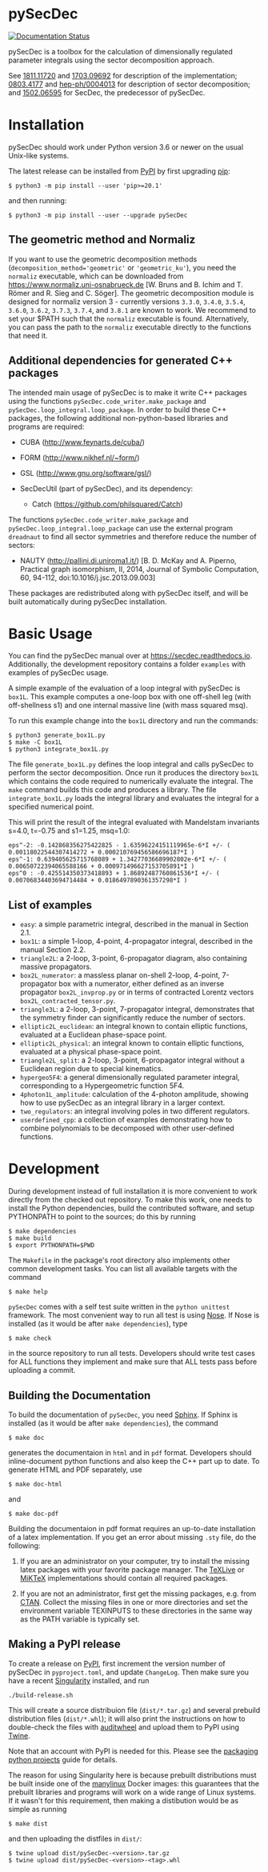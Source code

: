 pySecDec
========

[![Documentation Status](https://readthedocs.org/projects/secdec/badge/?version=latest)](http://secdec.readthedocs.io/en/latest/?badge=latest)

pySecDec is a toolbox for the calculation of dimensionally
regulated parameter integrals using the sector decomposition approach.

See [1811.11720] and [1703.09692] for description of the
implementation; [0803.4177] and [hep-ph/0004013] for description
of sector decomposition; and [1502.06595] for SecDec, the
predecessor of pySecDec.

[1811.11720]: https://arxiv.org/abs/1811.11720
[1703.09692]: https://arxiv.org/abs/1703.09692
[0803.4177]: http://arxiv.org/abs/0803.4177
[hep-ph/0004013]: http://arxiv.org/abs/hep-ph/0004013
[1502.06595]: http://arxiv.org/abs/1502.06595

Installation
============

pySecDec should work under Python version 3.6 or newer on the
usual Unix-like systems.

The latest release can be installed from [PyPI] by first
upgrading [pip]:

    $ python3 -m pip install --user 'pip>=20.1'

and then running:

    $ python3 -m pip install --user --upgrade pySecDec

[pypi]: https://pypi.org/project/pySecDec/
[pip]: https://pypi.org/project/pip/

## The geometric method and Normaliz

If you want to use the geometric decomposition methods
(`decomposition_method='geometric'` or `'geometric_ku'`),
you need the `normaliz`  executable,
which can be downloaded from https://www.normaliz.uni-osnabrueck.de
[W. Bruns and B. Ichim and T. Römer and R. Sieg and C. Söger].
The geometric decomposition module is
designed for normaliz version 3 - currently versions
``3.3.0``, ``3.4.0``, ``3.5.4``, ``3.6.0``, ``3.6.2``, ``3.7.3``,
``3.7.4``, and ``3.8.1``
are known to work. We recommend to set your $PATH such that the
`normaliz` executable is found. Alternatively, you can pass the path to the `normaliz`
executable directly to the functions that need it.

## Additional dependencies for generated C++ packages

The intended main usage of pySecDec is to make it write C++ packages using the functions
`pySecDec.code_writer.make_package` and `pySecDec.loop_integral.loop_package`.
In order to build these C++ packages, the following additional non-python-based libraries
and programs are required:

 * CUBA (http://www.feynarts.de/cuba/)
 * FORM (http://www.nikhef.nl/~form/)
 * GSL (http://www.gnu.org/software/gsl/)
 * SecDecUtil (part of pySecDec), and its dependency:

   * Catch (https://github.com/philsquared/Catch)

The functions `pySecDec.code_writer.make_package` and
`pySecDec.loop_integral.loop_package` can use the external program
`dreadnaut` to find all sector symmetries and therefore reduce
the number of sectors:

 * NAUTY (http://pallini.di.uniroma1.it/)
[B. D. McKay and A. Piperno, Practical graph isomorphism, II, 2014, Journal of Symbolic Computation, 60, 94-112,
doi:10.1016/j.jsc.2013.09.003]

These packages are redistributed along with pySecDec itself,
and will be built automatically during pySecDec installation.


Basic Usage
===========

You can find the pySecDec manual over at https://secdec.readthedocs.io.
Additionally, the development repository contains a folder `examples` with examples of pySecDec usage.

A simple example of the evaluation of a loop integral with pySecDec is `box1L`.
This example computes a one-loop box with one off-shell leg (with off-shellness s1) and one internal massive line (with mass squared msq).

To run this example change into the `box1L` directory and run the commands:

    $ python3 generate_box1L.py
    $ make -C box1L
    $ python3 integrate_box1L.py

The file `generate_box1L.py` defines the loop integral and calls pySecDec to perform the sector decomposition.
Once run it produces the directory `box1L` which contains the code required to numerically evaluate the integral.
The `make` command builds this code and produces a library.
The file `integrate_box1L.py` loads the integral library and evaluates the integral for a specified numerical point.

This will print the result of the integral evaluated with Mandelstam invariants s=4.0, t=-0.75 and s1=1.25, msq=1.0:

    eps^-2: -0.142868356275422825 - 1.63596224151119965e-6*I +/- ( 0.00118022544307414272 + 0.000210769456586696187*I )
    eps^-1: 0.639405625715768089 + 1.34277036689902802e-6*I +/- ( 0.00650722394065588166 + 0.000971496627153705891*I )
    eps^0 : -0.425514350373418893 + 1.86892487760861536*I +/- ( 0.00706834403694714484 + 0.0186497890361357298*I )


## List of examples

 * `easy`: a simple parametric integral, described in the manual in Section 2.1.
 * `box1L`: a simple 1-loop, 4-point, 4-propagator integral, described in the manual Section 2.2.
 * `triangle2L`: a 2-loop, 3-point, 6-propagator diagram, also containing massive propagators.
 * `box2L_numerator`: a massless planar on-shell 2-loop, 4-point, 7-propagator box with a numerator, either defined as an inverse propagator `box2L_invprop.py` or in terms of contracted Lorentz vectors `box2L_contracted_tensor.py`.
 * `triangle3L`: a 2-loop, 3-point, 7-propagator integral, demonstrates that the symmetry finder can significantly reduce the number of sectors.
 * `elliptic2L_euclidean`: an integral known to contain elliptic functions, evaluated at a Euclidean phase-space point.
 * `elliptic2L_physical`: an integral known to contain elliptic functions, evaluated at a physical phase-space point.
 * `triangle2L_split`: a 2-loop, 3-point, 6-propagator integral without a Euclidean region due to special kinematics.
 * `hypergeo5F4`: a general dimensionally regulated parameter integral, corresponding to a Hypergeometric function 5F4.
 * `4photon1L_amplitude`: calculation of the 4-photon amplitude, showing how to use pySecDec as an integral library in a larger context.
 * `two_regulators`: an integral involving poles in two different regulators.
 * `userdefined_cpp`: a collection of examples demonstrating how to combine polynomials to be decomposed with other user-defined functions.


Development
===========

During development instead of full installation it is more
convenient to work directly from the checked out repository. To
make this work, one needs to install the Python dependencies,
build the contributed software, and setup PYTHONPATH to point
to the sources; do this by running

    $ make dependencies
    $ make build
    $ export PYTHONPATH=$PWD

The ``Makefile`` in the package's root directory also implements
other common development tasks.  You can list all available
targets with the command

    $ make help

`pySecDec` comes with a self test suite written in the `python
unittest` framework. The most convenient way to run all test is
using [Nose]. If Nose is installed (as it would be after `make
dependencies`), type

    $ make check

in the source repository to run all tests. Developers should write test cases for
ALL functions they implement and make sure that ALL tests pass before uploading a
commit.

[nose]: http://nose.readthedocs.org

## Building the Documentation

To build the documentation of `pySecDec`, you need [Sphinx]. If
Sphinx is installed (as it would be after `make dependencies`),
the command

    $ make doc

generates the documentaion in `html` and in `pdf` format. Developers
should inline-document python functions and also keep the C++
part up to date. To generate HTML and PDF separately, use

    $ make doc-html

and

    $ make doc-pdf

[sphinx]: http://www.sphinx-doc.org

Building the documentaion in pdf format requires an up-to-date
installation of a latex implementation. If you get an error about
missing `.sty` file, do the following:

 1. If you are an administrator on your computer, try to install
    the missing latex packages with your favorite package manager.
    The [TeXLive] or [MiKTeX] implementations should contain all
    required packages.

 2. If you are not an administrator, first get the missing
    packages, e.g. from [CTAN]. Collect the missing files in
    one or more directories and set the environment variable
    TEXINPUTS to these directories in the same way as the PATH
    variable is typically set.

[ctan]: http://www.ctan.org/
[miktex]: https://miktex.org/
[texlive]: http://tug.org/texlive/

## Making a PyPI release

To create a release on [PyPI], first increment the version number
of pySecDec in `pyproject.toml`, and update `ChangeLog`. Then
make sure you have a recent [Singularity] installed, and run

    ./build-release.sh

This will create a source distribuion file (`dist/*.tar.gz`)
and several prebuild distribution files (`dist/*.whl`); it will
also print the instructions on how to double-check the files
with [auditwheel] and upload them to PyPI using [Twine].

Note that an account with PyPI is needed for this. Please see
the [packaging python projects] guide for details.

The reason for using Singularity here is because prebuilt
distributions must be built inside one of the [manylinux] Docker
images: this guarantees that the prebuilt libraries and programs
will work on a wide range of Linux systems. If it wasn't for
this requirement, then making a distibution would be as simple
as running

    $ make dist

and then uploading the distfiles in `dist/`:

    $ twine upload dist/pySecDec-<version>.tar.gz
    $ twine upload dist/pySecDec-<version>-<tag>.whl

[packaging python projects]: https://packaging.python.org/tutorials/packaging-projects/
[twine]: https://pypi.org/project/twine/
[manylinux]: https://github.com/pypa/manylinux
[auditwheel]: https://pypi.org/project/auditwheel/
[singularity]: https://github.com/sylabs/singularity
